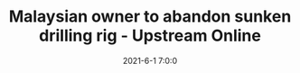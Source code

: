 ---
"title": "Malaysian owner to abandon sunken drilling rig - Upstream Online"
"date": "2021-6-1 7:0:0"
"feed_name": "GOOGLENEWSDRILLING"
"feed_website": "https://news.google.com/search?q=drilling%2Bincident&hl=en-US&gl=US&ceid=US:en"
"feed_rss": "https://news.google.com/rss/search?q=drilling%2Bincident&hl=en-US&gl=US&ceid=US:en"
"link": "https://www.upstreamonline.com/rigs-and-vessels/malaysian-owner-to-abandon-sunken-drilling-rig/2-1-1018432"
"file": "_posts/2021-1-1-7a19fced3b8b226ca5d07c77e8222dc69214f7af.md"
"accident": "0"
"drilling": "0"
"dead": "0"
"injured": "0"
---